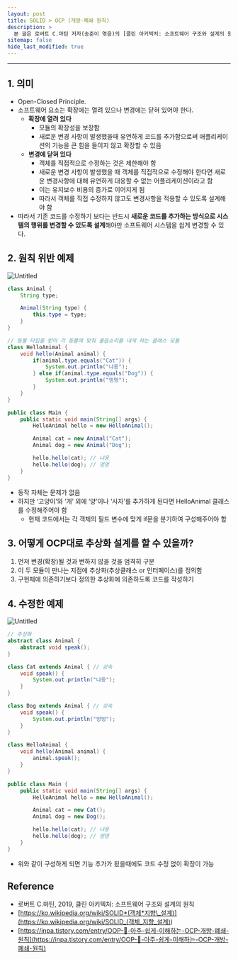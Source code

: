 ```yaml
---
layout: post
title: SOLID > OCP (개방-폐쇄 원칙)
description: >
  본 글은 로버트 C.마틴 저자(송준이 엮음)의 [클린 아키텍처: 소프트웨어 구조와 설계의 원칙] 도서를 참고하였습니다.
sitemap: false
hide_last_modified: true
---
```


---

## 1. 의미

- Open-Closed Principle.
- 소프트웨어 요소는 확장에는 열려 있으나 변경에는 닫혀 있어야 한다.
  - **확장에 열려 있다**
    - 모듈의 확장성을 보장함
    - 새로운 변경 사항이 발생했을때 유연하게 코드를 추가함으로써 애플리케이션의 기능을 큰 힘을 들이지 않고 확장할 수 있음
  - **변경에 닫혀 있다**
    - 객체를 직접적으로 수정하는 것은 제한해야 함
    - 새로운 변경 사항이 발생했을 때 객체를 직접적으로 수정해야 한다면 새로운 변경사항에 대해 유연하게 대응할 수 없는 어플리케이션이라고 함
    - 이는 유지보수 비용의 증가로 이어지게 됨
    - 따라서 객체를 직접 수정하지 않고도 변경사항을 적용할 수 있도록 설계해야 함
- 따라서 기존 코드를 수정하기 보다는 반드시 **새로운 코드를 추가하는 방식으로 시스템의 행위를 변경할 수 있도록 설계**해야만 소프트웨어 시스템을 쉽게 변경할 수 있다.

## 2. 원칙 위반 예제

![Untitled](https://s3-us-west-2.amazonaws.com/secure.notion-static.com/bc62e4fb-ae9a-4e93-9559-8ee609d569f7/Untitled.png)

```java
class Animal {
	String type;

    Animal(String type) {
    	this.type = type;
    }
}

// 동물 타입을 받아 각 동물에 맞춰 울음소리를 내게 하는 클래스 모듈
class HelloAnimal {
    void hello(Animal animal) {
        if(animal.type.equals("Cat")) {
            System.out.println("냐옹");
        } else if(animal.type.equals("Dog")) {
            System.out.println("멍멍");
        }
    }
}

public class Main {
    public static void main(String[] args) {
        HelloAnimal hello = new HelloAnimal();

        Animal cat = new Animal("Cat");
        Animal dog = new Animal("Dog");

        hello.hello(cat); // 냐옹
        hello.hello(dog); // 멍멍
    }
}
```

- 동작 자체는 문제가 없음
- 하지만 ‘고양이’와 ‘개’ 외에 ‘양’이나 ‘사자’를 추가하게 된다면 HelloAnimal 클래스를 수정해주어야 함
  - 현재 코드에서는 각 객체의 필드 변수에 맞게 if문을 분기하여 구성해주어야 함

## 3. 어떻게 OCP대로 추상화 설계를 할 수 있을까?

1. 먼저 변경(확장)될 것과 변하지 않을 것을 엄격히 구분
2. 이 두 모듈이 만나는 지점에 추상화(추상클래스 or 인터페이스)를 정의함
3. 구현체에 의존하기보다 정의한 추상화에 의존하도록 코드를 작성하기

## 4. 수정한 예제

![Untitled](https://s3-us-west-2.amazonaws.com/secure.notion-static.com/a2efbded-c8d0-4ae8-a01c-48e662bcd94b/Untitled.png)

```java
// 추상화
abstract class Animal {
    abstract void speak();
}

class Cat extends Animal { // 상속
    void speak() {
        System.out.println("냐옹");
    }
}

class Dog extends Animal { // 상속
    void speak() {
        System.out.println("멍멍");
    }
}

class HelloAnimal {
    void hello(Animal animal) {
        animal.speak();
    }
}

public class Main {
    public static void main(String[] args) {
        HelloAnimal hello = new HelloAnimal();

        Animal cat = new Cat();
        Animal dog = new Dog();

        hello.hello(cat); // 냐옹
        hello.hello(dog); // 멍멍
    }
}
```

- 위와 같이 구성하게 되면 기능 추가가 됬을때에도 코드 수정 없이 확장이 가능

## Reference

- 로버트 C.마틴, 2019, 클린 아키텍처: 소프트웨어 구조와 설계의 원칙
- [https://ko.wikipedia.org/wiki/SOLID*(객체*지향\_설계)](<https://ko.wikipedia.org/wiki/SOLID_(객체_지향_설계)>)
- [https://inpa.tistory.com/entry/OOP-💠-아주-쉽게-이해하는-OCP-개방-폐쇄-원칙](https://inpa.tistory.com/entry/OOP-💠-아주-쉽게-이해하는-OCP-개방-폐쇄-원칙)
